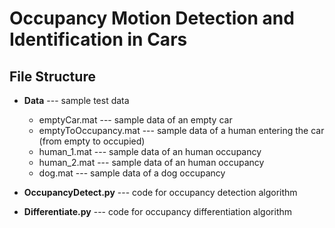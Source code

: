 # Occupancy Motion Detection and Identification in Cars



## File Structure 

- **Data**        --- sample test data
  - emptyCar.mat     				--- sample data of an empty car 
  - emptyToOccupancy.mat   --- sample data of a human entering the car (from empty to occupied)
  - human_1.mat                      --- sample data of an human occupancy
  - human_2.mat                      --- sample data of an human occupancy
  - dog.mat                                --- sample data of a dog occupancy

- **OccupancyDetect.py**             --- code for occupancy detection algorithm
- **Differentiate.py**     --- code for occupancy differentiation algorithm



